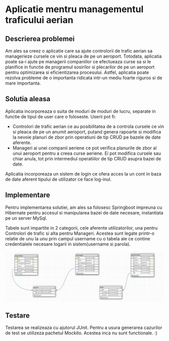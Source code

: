 

# Aplicatie mentru managementul traficului aerian

## Descrierea problemei

Am ales sa creez o aplicatie care sa ajute controlorii de trafic aerian sa managerieze cursele ce vin si pleaca de pe un aeroport. Totodata, aplicatia poate sa-i ajute pe managerii companiilor ce efectueaza curse sa si le planifice in functie de programul sosirilor si plecarilor de pe un aeroport pentru optimizarea si eficientizarea procesului.
Astfel, aplicatia poate rezolva probleme de o importanta ridicata intr-un mediu foarte riguros si de mare importanta.

## Solutia aleasa

Aplicatia incorporeaza o suita de moduri de moduri de lucru, separate in functie de tipul de user care o foloseste.
Userii pot fi:
* Controlori de trafic aerian ce au posibilitatea de a controla cursele ce vin si pleaca de pe un anumit aeroport, putand genera rapoarte si modifica la nevoie planuri de zbor prin operatiuni de tip CRUD pe bazele de date aferente.
* Manageri ai unei companii aeriene ce pot verifica planurile de zbor al unui aeroport pentru a creea curse aeriene. Ei pot modifica cursele sau chiar anula, tot prin intermediul operatiilor de tip CRUD asupra bazei de date.

Aplicatia incorporeaza un sistem de login ce ofera acces la un cont in baza de date aferent tipului de utilizator ce face log-inul.


## Implementare

Pentru implementarea solutiei, am ales sa folosesc Springboot impreuna cu Hibernate pentru accesul si manipularea bazei de date necesare, instantiata pe un server MySql.

Tabele sunt impartite in 2 categorii, cele aferente utilizatorilor, una pentru Controlori de trafic si alta pentru Manageri. Acestea sunt legate printr-o relatie de unu la unu prin campul username cu o tabela ale ce contine credentialele necesare logarii in sistem(username si parola).

![](bd_diagram.jpg)


## Testare

Testarea se realizeaza cu ajutorul JUnit. Pentru a usura generarea cazurilor de test se utilizeza pachetul Mockito. Acestea inca nu sunt functionale. :)
